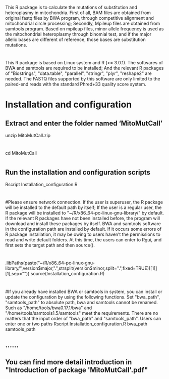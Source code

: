 This R package is to calculate the mutations of substitution and heteroplasmy in mitochondria. First of all, BAM files are obtained from original fastq files by BWA program, through competitive alignment and mitochondrial circle processing; Secondly, Mpileup files are obtained from samtools program. Based on mpileup files, minor allele frequency is used as the mitochondrial heteroplasmy through binomial test, and if the major allelic bases are different of reference, those bases are substitution mutations.
#
This R package is based on Linux system and R (>= 3.0.1). The softwares of BWA and samtools are required to be installed; And the relevant R packages of "Biostrings", "data.table", "parallel", "stringr", "plyr", "reshape2" are needed. The FASTQ files supported by this software are only limited to the paired-end reads with the standard Phred+33 quality score system.
#
# Installation and configuration

## Extract and enter the folder named ‘MitoMutCall’

unzip MitoMutCall.zip
#
cd MitoMutCall
#
## Run the installation and configuration scripts

Rscript Installation_configuration.R
#
#Please ensure network connection. If the user is superuser, the R package will be installed to the default path by itself; If the user is a regular user, the R package will be installed to "~/R/x86_64-pc-linux-gnu-library/" by default. If the relevant R packages have not been installed before, the program will download and install these packages by itself. BWA and samtools software in the configuration path are installed by default. If it occurs some errors of R package installation, it may be owing to users haven’t the permissions to read and write default folders. At this time, the users can enter to Rgui, and first sets the target path and then source().
#
.libPaths(paste("~/R/x86_64-pc-linux-gnu-library/",version$major,".",strsplit(version$minor,split=".",fixed=TRUE)[[1]][1],sep="")) 
source(Installation_configuration.R)
#
#If you already have installed BWA or samtools in system, you can install or update the configuration by using the following functions. Set "bwa_path", "samtools_path" to absolute path, bwa and samtools cannot be renamed. Such as "/home/tools/bwa0.17.1/bwa" and "/home/tools/samtools1.5/samtools" meet the requirements. There are no matters that the input order of "bwa_path" and "samtools_path". Users can enter one or two paths
Rscript Installation_configuration.R bwa_path samtools_path
## ……
## You can find more detail introduction in "Introduction of package 'MitoMutCall'.pdf"
